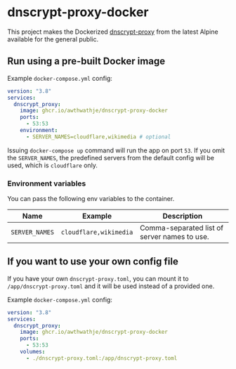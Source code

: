 # dnscrypt-proxy-docker

This project makes the Dockerized [dnscrypt-proxy](https://github.com/DNSCrypt/dnscrypt-proxy) from the latest Alpine available for the general public.

## Run using a pre-built Docker image

Example `docker-compose.yml` config:

```yaml
version: "3.8"
services:
  dnscrypt_proxy:
    image: ghcr.io/awthwathje/dnscrypt-proxy-docker
    ports:
      - 53:53
    environment:
      - SERVER_NAMES=cloudflare,wikimedia # optional
```

Issuing `docker-compose up` command will run the app on port `53`. If you omit the `SERVER_NAMES`, the predefined servers from the default config will be used, which is `cloudflare` only.

### Environment variables

You can pass the following env variables to the container.

| Name | Example | Description |
|----------|----------|----------|
|   `SERVER_NAMES`   |   `cloudflare,wikimedia`   |   Comma-separated list of server names to use. |

## If you want to use your own config file

If you have your own `dnscrypt-proxy.toml`, you can mount it to `/app/dnscrypt-proxy.toml` and it will be used instead of a provided one.

Example `docker-compose.yml` config:

```yaml
version: "3.8"
services:
  dnscrypt_proxy:
    image: ghcr.io/awthwathje/dnscrypt-proxy-docker
    ports:
      - 53:53
    volumes:
      - ./dnscrypt-proxy.toml:/app/dnscrypt-proxy.toml
```

